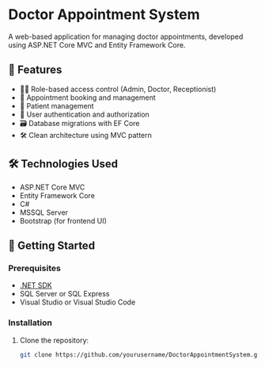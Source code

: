 # Doctor Appointment System

A web-based application for managing doctor appointments, developed using ASP.NET Core MVC and Entity Framework Core.

## 🔧 Features

- 🧑‍⚕️ Role-based access control (Admin, Doctor, Receptionist)
- 📅 Appointment booking and management
- 🧍 Patient management
- 👤 User authentication and authorization
- 🗃️ Database migrations with EF Core
- 🛠️ Clean architecture using MVC pattern

## 🛠️ Technologies Used

- ASP.NET Core MVC
- Entity Framework Core
- C#
- MSSQL Server
- Bootstrap (for frontend UI)

## 🚀 Getting Started

### Prerequisites

- [.NET SDK](https://dotnet.microsoft.com/download)
- SQL Server or SQL Express
- Visual Studio or Visual Studio Code

### Installation

1. Clone the repository:
   ```bash
   git clone https://github.com/yourusername/DoctorAppointmentSystem.git
